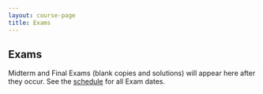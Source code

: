 ```yaml
---
layout: course-page
title: Exams
---
```


## Exams

Midterm and Final Exams (blank copies and solutions) will appear here after they occur.  See the [schedule](assets/latex/schedule.pdf) for all Exam dates.

<!---
<div class="x-scroll">
<table class="asst-table">
<tr><th>Semester</th><th>Midterm I</th><th>Midterm II</th><th>Final</th></tr>
	{% include exam-row.md data=site.data.exams-f2018 %}
</table>
</div>
-->

